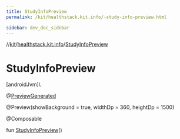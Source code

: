 ```yaml
---
title: StudyInfoPreview
permalink: /kit/healthstack.kit.info/-study-info-preview.html

sidebar: dev_doc_sidebar
---
```

//[kit](../../kit.html)/[healthstack.kit.info](index.html)/[StudyInfoPreview](-study-info-preview.html)



# StudyInfoPreview



[androidJvm]\




@[PreviewGenerated](../healthstack.kit.annotation/-preview-generated/index.html)



@Preview(showBackground = true, widthDp = 360, heightDp = 1500)



@Composable



fun [StudyInfoPreview](-study-info-preview.html)()




